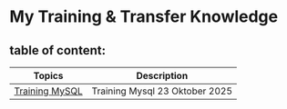# My Training & Transfer Knowledge 

## table of content:
| Topics | Description |
|--------|--------------------------|
| [Training MySQL](https://github.com/muhba25/mytraining/20251023) | Training Mysql 23 Oktober 2025 |
